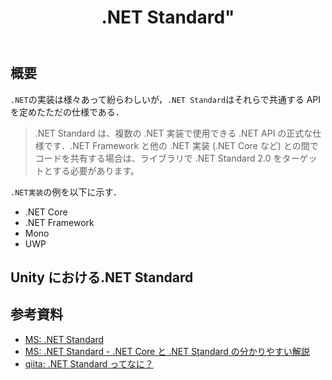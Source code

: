 ﻿---
title: .NET Standard"
category: C#
tags:
  - .NET
  - C#
id: c89f214b-24b5-4c04-891f-08fabaaa7613
---

## 概要

`.NET`の実装は様々あって紛らわしいが，`.NET Standard`はそれらで共通する API を定めたただの仕様である．

> .NET Standard は、複数の .NET 実装で使用できる .NET API の正式な仕様です．.NET Framework と他の .NET 実装 (.NET Core など) との間でコードを共有する場合は、ライブラリで .NET Standard 2.0 をターゲットとする必要があります。

`.NET実装`の例を以下に示す．

- .NET Core
- .NET Framework
- Mono
- UWP

##

## Unity における.NET Standard

## 参考資料

- [MS: .NET Standard](https://learn.microsoft.com/ja-jp/dotnet/standard/net-standard?tabs=net-standard-1-0)
- [MS: .NET Standard - .NET Core と .NET Standard の分かりやすい解説](https://learn.microsoft.com/ja-jp/archive/msdn-magazine/2017/september/net-standard-demystifying-net-core-and-net-standard)
- [qiita: .NET Standard ってなに？](https://qiita.com/shuhey/items/f1e3c03c724d54cec9bf)
